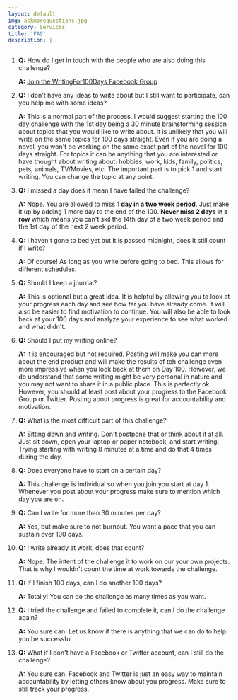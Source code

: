 ```yaml
---
layout: default
img: askmorequestions.jpg
category: Services
title: 'FAQ'
description: |
---
```


1. **Q:** How do I get in touch with the people who are also doing this challenge?
   
   **A:** [Join the WritingFor100Days Facebook Group](https://www.facebook.com/groups/writingfor100days/)

1. **Q:** I don't have any ideas to write about but I still want to participate, can you help me with some ideas?

   **A:** This is a normal part of the process.  I would suggest starting the 100 day challenge with the 1st day being a 30 minute brainstorming session about topics that you would like to write about.  It is unlikely that you will write on the same topics for 100 days straight.  Even if you are doing a novel, you won't be working on the same exact part of the novel for 100 days straight.  For topics it can be anything that you are interested or have thought about writing about: hobbies, work, kids, family, politics, pets, animals, TV/Movies, etc.  The important part is to pick 1 and start writing.  You can change the topic at any point.

1. **Q:** I missed a day does it mean I have failed the challenge?
   
   **A:** Nope.  You are allowed to miss **1 day in a  two week period**.  Just make it up by adding 1 more day to the end of the 100.  **Never miss 2 days in a row** which means you can't skil the 14th day of a two week period and the 1st day of the next 2 week period.

1. **Q:** I haven't gone to bed yet but it is passed midnight, does it still count if I write?
   
   **A:** Of course!  As long as you write before going to bed.  This allows for different schedules.

1. **Q:** Should I keep a journal?
   
   **A:** This is optional but a great idea.  It is helpful by allowing you to look at your progress each day and see how far you have already come.  It will also be easier to find motivation to continue.  You will also be able to look back at your 100 days and analyze your experience to see what worked and what didn't.

1. **Q:** Should I put my writing online?
   
   **A:** It is encouraged but not required.  Posting will make you can more about the end product and will make the results of teh challenge even more impressive when you look back at them on Day 100.  However, we do understand that some writing might be very personal in nature and you may not want to share it in a public place.  This is perfectly ok.  However, you should at least post about your progress to the Facebook Group or Twitter.  Posting about progress is great for accountability and motivation.  

1. **Q:** What is the most difficult part of this challenge?
   
   **A:** Sitting down and writing.  Don't postpone that or think about it at all.  Just sit down, open your laptop or paper notebook, and start writing.  Trying starting with writing 8 minutes at a time and do that 4 times during the day.  

1. **Q:** Does everyone have to start on a certain day?
   
   **A:** This challenge is individual so when you join you start at day 1.  Whenever you post about your progress make sure to mention which day you are on.   

1. **Q:** Can I write for more than 30 minutes per day?

   **A:** Yes, but make sure to not burnout.  You want a pace that you can sustain over 100 days.

1. **Q:** I write already at work, does that count?

   **A:** Nope.  The intent of the challenge it to work on our your own projects.  That is why I wouldn't count the time at work towards the challenge.
   
1.  **Q:** If I finish 100 days, can I do another 100 days?

    **A:** Totally! You can do the challenge as many times as you want.  
    
1.  **Q:** I tried the challenge and failed to complete it, can I do the challenge again?

    **A:** You sure can.  Let us know if there is anything that we can do to help you be successful. 

1.  **Q:** What if I don't have a Facebook or Twitter account, can I still do the challenge?

    **A:** You sure can.  Facebook and Twitter is just an easy way to maintain accountability by letting others know about you progress.  Make sure to still track your progress. 
